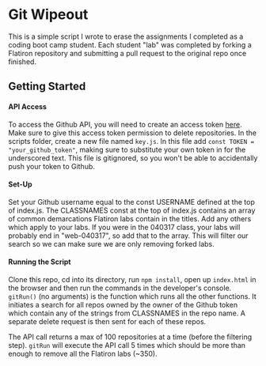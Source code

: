 # Git Wipeout

This is a simple script I wrote to erase the assignments I completed as a coding boot camp student. Each student "lab" was completed by forking a Flatiron repository and submitting a pull request to the original repo once finished.

## Getting Started

#### API Access

To access the Github API, you will need to create an access token [here](https://github.com/settings/tokens). Make sure to give this access token permission to delete repositories. In the scripts folder, create a new file named `key.js`. In this file add `const TOKEN = "your_github_token"`, making sure to substitute your own token in for the underscored text. This file is gitignored, so you won't be able to accidentally push your token to Github.

#### Set-Up

Set your Github username equal to the const USERNAME defined at the top of index.js. The CLASSNAMES const at the top of index.js contains an array of common demarcations Flatiron labs contain in the titles. Add any others which apply to your labs. If you were in the 040317 class, your labs will probably end in "web-040317", so add that to the array. This will filter our search so we can make sure we are only removing forked labs.


#### Running the Script

Clone this repo, cd into its directory, run `npm install`, open up `index.html` in the browser and then run the commands in the developer's console. `gitRun()` (no arguments) is the function which runs all the other functions. It initiates a search for all repos owned by the owner of the Github token which contain any of the strings from CLASSNAMES in the repo name. A separate delete request is then sent for each of these repos.

The API call returns a max of 100 repositories at a time (before the filtering step). `gitRun` will execute the API call 5 times which should be more than enough to remove all the Flatiron labs (~350).
